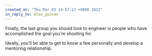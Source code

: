 ```yaml
---
created_at: "Thu Mar 03 14:57:13 +0000 2022"
in_reply_to: @leo_guinan
---
```


Finally, the last group you should look to engineer is people who have accomplished the goal you're shooting for.  

Ideally, you'll be able to get to know a few personally and develop a mentoring relationship.